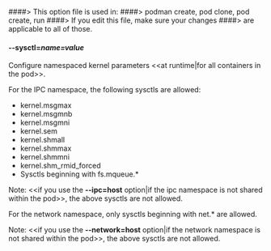 ####> This option file is used in:
####>   podman create, pod clone, pod create, run
####> If you edit this file, make sure your changes
####> are applicable to all of those.
#### **--sysctl**=*name=value*

Configure namespaced kernel parameters <<at runtime|for all containers in the pod>>.

For the IPC namespace, the following sysctls are allowed:

- kernel.msgmax
- kernel.msgmnb
- kernel.msgmni
- kernel.sem
- kernel.shmall
- kernel.shmmax
- kernel.shmmni
- kernel.shm_rmid_forced
- Sysctls beginning with fs.mqueue.\*

Note: <<if you use the **--ipc=host** option|if the ipc namespace is not shared within the pod>>, the above sysctls are not allowed.

For the network namespace, only sysctls beginning with net.\* are allowed.

Note: <<if you use the **--network=host** option|if the network namespace is not shared within the pod>>, the above sysctls are not allowed.
